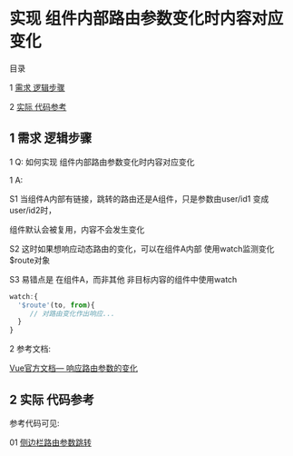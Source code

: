 ﻿# 实现 组件内部路由参数变化时内容对应变化

目录

1 [需求 逻辑步骤](#1)

2 [实际 代码参考](#2)



## <span id="1"> 1 需求 逻辑步骤 </span>

1 Q: 如何实现 组件内部路由参数变化时内容对应变化

1 A: 

S1 当组件A内部有链接，跳转的路由还是A组件，只是参数由user/id1 变成 user/id2时，

组件默认会被复用，内容不会发生变化

S2 这时如果想响应动态路由的变化，可以在组件A内部 使用watch监测变化 $route对象

S3 易错点是 在组件A，而非其他 非目标内容的组件中使用watch

```js
watch:{
  '$route'(to, from){
     // 对路由变化作出响应...
  }
}

```

2 参考文档:

[Vue官方文档— 响应路由参数的变化](https://router.vuejs.org/zh/guide/essentials/dynamic-matching.html#%E5%93%8D%E5%BA%94%E8%B7%AF%E7%94%B1%E5%8F%82%E6%95%B0%E7%9A%84%E5%8F%98%E5%8C%96)



## <span id=""> 2 实际 代码参考 </span>

参考代码可见:

01 [侧边栏路由参数跳转](https://github.com/gmYuan/cNode/blob/master/src/components/Article.vue)